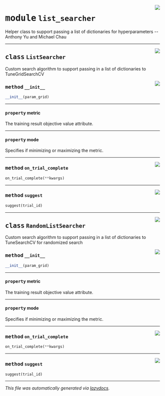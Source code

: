 <!-- markdownlint-disable -->

<a href="https://github.com/ray-project/tune-sklearn/blob/master/tune_sklearn/list_searcher.py#L0"><img align="right" style="float:right;" src="https://img.shields.io/badge/-source-cccccc?style=flat-square"></a>

# <kbd>module</kbd> `list_searcher`
Helper class to support passing a list of dictionaries for hyperparameters 
    -- Anthony Yu and Michael Chau 



---

<a href="https://github.com/ray-project/tune-sklearn/blob/master/tune_sklearn/list_searcher.py#L11"><img align="right" style="float:right;" src="https://img.shields.io/badge/-source-cccccc?style=flat-square"></a>

## <kbd>class</kbd> `ListSearcher`
Custom search algorithm to support passing in a list of dictionaries to TuneGridSearchCV 

<a href="https://github.com/ray-project/tune-sklearn/blob/master/tune_sklearn/list_searcher.py#L17"><img align="right" style="float:right;" src="https://img.shields.io/badge/-source-cccccc?style=flat-square"></a>

### <kbd>method</kbd> `__init__`

```python
__init__(param_grid)
```






---

#### <kbd>property</kbd> metric

The training result objective value attribute. 

---

#### <kbd>property</kbd> mode

Specifies if minimizing or maximizing the metric. 



---

<a href="https://github.com/ray-project/tune-sklearn/blob/master/tune_sklearn/list_searcher.py#L25"><img align="right" style="float:right;" src="https://img.shields.io/badge/-source-cccccc?style=flat-square"></a>

### <kbd>method</kbd> `on_trial_complete`

```python
on_trial_complete(**kwargs)
```





---

<a href="https://github.com/ray-project/tune-sklearn/blob/master/tune_sklearn/list_searcher.py#L21"><img align="right" style="float:right;" src="https://img.shields.io/badge/-source-cccccc?style=flat-square"></a>

### <kbd>method</kbd> `suggest`

```python
suggest(trial_id)
```






---

<a href="https://github.com/ray-project/tune-sklearn/blob/master/tune_sklearn/list_searcher.py#L29"><img align="right" style="float:right;" src="https://img.shields.io/badge/-source-cccccc?style=flat-square"></a>

## <kbd>class</kbd> `RandomListSearcher`
Custom search algorithm to support passing in a list of dictionaries to TuneSearchCV for randomized search 

<a href="https://github.com/ray-project/tune-sklearn/blob/master/tune_sklearn/list_searcher.py#L35"><img align="right" style="float:right;" src="https://img.shields.io/badge/-source-cccccc?style=flat-square"></a>

### <kbd>method</kbd> `__init__`

```python
__init__(param_grid)
```






---

#### <kbd>property</kbd> metric

The training result objective value attribute. 

---

#### <kbd>property</kbd> mode

Specifies if minimizing or maximizing the metric. 



---

<a href="https://github.com/ray-project/tune-sklearn/blob/master/tune_sklearn/list_searcher.py#L55"><img align="right" style="float:right;" src="https://img.shields.io/badge/-source-cccccc?style=flat-square"></a>

### <kbd>method</kbd> `on_trial_complete`

```python
on_trial_complete(**kwargs)
```





---

<a href="https://github.com/ray-project/tune-sklearn/blob/master/tune_sklearn/list_searcher.py#L39"><img align="right" style="float:right;" src="https://img.shields.io/badge/-source-cccccc?style=flat-square"></a>

### <kbd>method</kbd> `suggest`

```python
suggest(trial_id)
```








---

_This file was automatically generated via [lazydocs](https://github.com/ml-tooling/lazydocs)._
